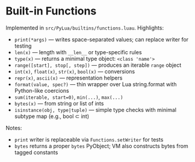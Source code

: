 # Built-in Functions

Implemented in `src/PyLua/builtins/functions.luau`. Highlights:

- `print(*args)` — writes space-separated values; can replace writer for testing
- `len(x)` — length with `__len__` or type-specific rules
- `type(x)` — returns a minimal type object: `<class 'name'>`
- `range([start], stop[, step])` — produces an iterable `range` object
- `int(x)`, `float(x)`, `str(x)`, `bool(x)` — conversions
- `repr(x)`, `ascii(x)` — representation helpers
- `format(value, spec?)` — thin wrapper over Lua string.format with Python-like coercions
- `sum(iterable, start=0)`, `min(...)`, `max(...)`
- `bytes(x)` — from string or list of ints
- `isinstance(obj, type|tuple)` — simple type checks with minimal subtype map (e.g., bool ⊂ int)

Notes:

- `print` writer is replaceable via `Functions.setWriter` for tests
- `bytes` returns a proper `bytes` PyObject; VM also constructs bytes from tagged constants
